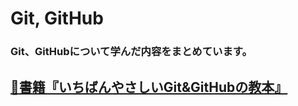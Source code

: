 # Git, GitHub

### Git、GitHubについて学んだ内容をまとめています。

## [📖書籍『いちばんやさしいGit&GitHubの教本』](https://github.com/YSWEngineer/git-github/blob/main/document/%E3%81%84%E3%81%A1%E3%81%B0%E3%82%93%E3%82%84%E3%81%95%E3%81%97%E3%81%84Git%26GitHub%E3%81%AE%E6%95%99%E6%9C%AC.md)
